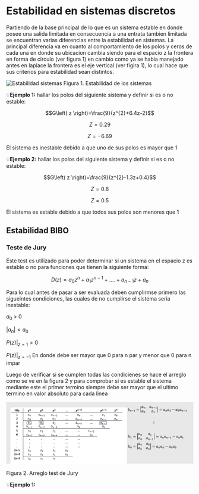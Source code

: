 # Estabilidad en sistemas discretos 
Partiendo de la base principal de lo que es un sistema estable en donde posee una salida limitada en consecuencia a una entrata tambien limitada se encuentran varias diferencias entre la estabilidad en sistemas. La principal diferencia va en cuanto al comportamiento de los polos y ceros de cada una en donde su ubicacion cambia siendo para el espacio z la frontera en forma de circulo (ver figura 1) en cambio como ya se habia manejado antes en laplace la frontera es el eje vertical (ver figira 1), lo cual hace que sus criterios para estabilidad sean distintos. 

![Estabilidad sistemas](https://i.ytimg.com/vi/sn13Faf7ALI/maxresdefault.jpg)
Figura 1. Estabilidad de los sistemas 

💡**Ejemplo 1:** hallar los polos del siguiente sistema y definir si es o no estable:

$$G\left( z \right)=\frac{9}{z^{2}+6.4z-2}$$

$$Z=0.29$$

$$Z=-6.69$$

El sistema es inestable debido a que uno de sus polos es mayor que 1

💡**Ejemplo 2:** hallar los polos del siguiente sistema y definir si es o no estable:

$$G\left( z \right)=\frac{9}{z^{2}-1.3z+0.4}$$

$$Z=0.8$$

$$Z=0.5$$

El sistema es estable debido a que todos sus polos son menores que 1

## Estabilidad BIBO
### Teste de Jury
Este test es utilizado para poder determinar si un sistema en el espacio z es estable o no para funciones que tienen la siguiente forma:

$$D\left( z \right)= a_{0}z^{n}+a_{1}z^{n-1}+....+a_{n-1}z+a_{n}$$

Para lo cual antes de pasar a ser evaluada deben cumplirmse primero las sigueintes condiciones, las cuales de no cumplirse el sistema seria inestable:

$a_{0}$ > 0   

$|a_{n}| < a_{0}$

$P(z)|_{z=1} > 0$

$P(z)|_{z=-1}$  En donde debe ser mayor que 0 para n par y menor que 0 para n impar

Luego de verificar si se cumplen todas las condicienes se hace el arreglo como se ve en la figura 2 y para comprobar si es estable el sistema mediante este el primer termino siempre debe ser mayor que el ultimo termino en valor absoluto para cada linea

![Figura](https://github.com/Daniel84411/Apuntes-de-clase/blob/main/Imagenes/arreglo%20de%20Jury.jpg)

Figura 2. Arreglo test de Jury

💡**Ejemplo 1:**
